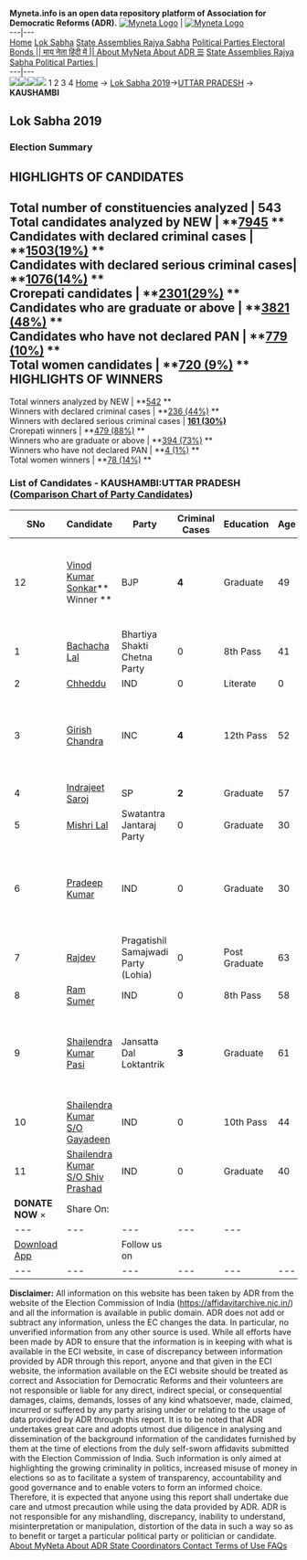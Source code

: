 **Myneta.info is an open data repository platform of Association for Democratic Reforms (ADR).**
[![Myneta Logo](https://www.myneta.info/lib/img/myneta-logo.png)](https://www.myneta.info/) | [![Myneta Logo](https://www.myneta.info/lib/img/adr-logo.png)](https://adrindia.org)  
---|---  
[Home](https://www.myneta.info/) [Lok Sabha](https://www.myneta.info/#ls "Lok Sabha") [ State Assemblies ](https://www.myneta.info/#sa "State Assemblies") [Rajya Sabha](https://www.myneta.info/#rs "Rajya Sabha") [Political Parties ](https://www.myneta.info/party "Political Parties") [ Electoral Bonds ](https://www.myneta.info/electoral_bonds "Electoral Bonds") [ || माय नेता हिंदी में || ](https://translate.google.co.in/translate?prev=hp&hl=en&js=y&u=www.myneta.info&sl=en&tl=hi&history_state0=) [ About MyNeta ](https://adrindia.org/content/about-myneta) [ About ADR ](https://adrindia.org/about-adr/who-we-are) [☰](javascript:void\(0\))
[ State Assemblies ](https://www.myneta.info/#sa "State Assemblies") [ Rajya Sabha ](https://www.myneta.info/#rs "Rajya Sabha") [ Political Parties ](https://www.myneta.info/party "Political Parties")
|   
---|---  
![](https://www.myneta.info/lib/img/banner/banner-1.png)![](https://www.myneta.info/lib/img/banner/banner-2.png)![](https://www.myneta.info/lib/img/banner/banner-3.png)![](https://www.myneta.info/lib/img/banner/banner-4.png)
1  2  3  4 
[Home](https://www.myneta.info/) → [Lok Sabha 2019](https://www.myneta.info/LokSabha2019/)→[UTTAR PRADESH](https://www.myneta.info/LokSabha2019/index.php?action=show_constituencies&state_id=57) → **KAUSHAMBI**
### 
## Lok Sabha 2019
###  Election Summary 
HIGHLIGHTS OF CANDIDATES  
---  
Total number of constituencies analyzed |  543   
Total candidates analyzed by NEW | **[7945](https://www.myneta.info/LokSabha2019/index.php?action=summary&subAction=candidates_analyzed&sort=candidate#summary) **  
Candidates with declared criminal cases | **[1503(19%)](https://www.myneta.info/LokSabha2019/index.php?action=summary&subAction=crime&sort=candidate#summary) **  
Candidates with declared serious criminal cases| **[1076(14%)](https://www.myneta.info/LokSabha2019/index.php?action=summary&subAction=serious_crime&sort=candidate#summary) **  
Crorepati candidates | **[2301(29%)](https://www.myneta.info/LokSabha2019/index.php?action=summary&subAction=crorepati&sort=candidate#summary) **  
Candidates who are graduate or above | **[3821 (48%)](https://www.myneta.info/LokSabha2019/index.php?action=summary&subAction=education&sort=candidate#summary) **  
Candidates who have not declared PAN | **[779 (10%)](https://www.myneta.info/LokSabha2019/index.php?action=summary&subAction=without_pan&sort=candidate#summary) **  
Total women candidates | **[720 (9%)](https://www.myneta.info/LokSabha2019/index.php?action=summary&subAction=women_candidate&sort=candidate#summary) **  
HIGHLIGHTS OF WINNERS  
---  
Total winners analyzed by NEW | **[542](https://www.myneta.info/LokSabha2019/index.php?action=summary&subAction=winner_analyzed&sort=candidate#summary) **  
Winners with declared criminal cases | **[236 (44%)](https://www.myneta.info/LokSabha2019/index.php?action=summary&subAction=winner_crime&sort=candidate#summary) **  
Winners with declared serious criminal cases | **[161 (30%)](https://www.myneta.info/LokSabha2019/index.php?action=summary&subAction=winner_serious_crime&sort=candidate#summary)**  
Crorepati winners | **[479 (88%)](https://www.myneta.info/LokSabha2019/index.php?action=summary&subAction=winner_crorepati&sort=candidate#summary) **  
Winners who are graduate or above | **[394 (73%)](https://www.myneta.info/LokSabha2019/index.php?action=summary&subAction=winner_education&sort=candidate#summary) **  
Winners who have not declared PAN | **[4 (1%)](https://www.myneta.info/LokSabha2019/index.php?action=summary&subAction=winner_without_pan&sort=candidate#summary) **  
Total women winners | **[78 (14%)](https://www.myneta.info/LokSabha2019/index.php?action=summary&subAction=winner_women&sort=candidate#summary) **  
### List of Candidates - KAUSHAMBI:UTTAR PRADESH ([Comparison Chart of Party Candidates](https://www.myneta.info/LokSabha2019/comparisonchart.php?constituency_id=918))
SNo | Candidate| Party| Criminal Cases| Education| Age| Total Assets| Liabilities  
---|---|---|---|---|---|---|---  
12  | [Vinod Kumar Sonkar](https://www.myneta.info/LokSabha2019/candidate.php?candidate_id=11454)** Winner ** | BJP | **4** | Graduate| 49 | ![](https://myneta.info/image_v2.php?myneta_folder=LokSabha2019&candidate_id=11454&col=ta) | ![](https://myneta.info/image_v2.php?myneta_folder=LokSabha2019&candidate_id=11454&col=lia)  
1  | [Bachacha Lal](https://www.myneta.info/LokSabha2019/candidate.php?candidate_id=11860) | Bhartiya Shakti Chetna Party | 0 | 8th Pass| 41 | Rs 81,500 ~ 81 Thou+ | Rs 0 ~   
2  | [Chheddu](https://www.myneta.info/LokSabha2019/candidate.php?candidate_id=11861) | IND | 0 | Literate| 0 | Rs 26,000 ~ 26 Thou+ | Rs 0 ~   
3  | [Girish Chandra](https://www.myneta.info/LokSabha2019/candidate.php?candidate_id=11864) | INC | **4** | 12th Pass| 52 | ![](https://myneta.info/image_v2.php?myneta_folder=LokSabha2019&candidate_id=11864&col=ta) | ![](https://myneta.info/image_v2.php?myneta_folder=LokSabha2019&candidate_id=11864&col=lia)  
4  | [Indrajeet Saroj](https://www.myneta.info/LokSabha2019/candidate.php?candidate_id=11059) | SP | **2** | Graduate| 57 | Rs 11,09,99,555 ~ 11 Crore+ | Rs 2,06,23,099 ~ 2 Crore+  
5  | [Mishri Lal](https://www.myneta.info/LokSabha2019/candidate.php?candidate_id=11453) | Swatantra Jantaraj Party | 0 | Graduate| 30 | Rs 4,48,500 ~ 4 Lacs+ | Rs 0 ~   
6  | [Pradeep Kumar](https://www.myneta.info/LokSabha2019/candidate.php?candidate_id=11865) | IND | 0 | Graduate| 30 | ![](https://myneta.info/image_v2.php?myneta_folder=LokSabha2019&candidate_id=11865&col=ta) | ![](https://myneta.info/image_v2.php?myneta_folder=LokSabha2019&candidate_id=11865&col=lia)  
7  | [Rajdev](https://www.myneta.info/LokSabha2019/candidate.php?candidate_id=11455) | Pragatishil Samajwadi Party (Lohia) | 0 | Post Graduate| 63 | Rs 1,24,59,352 ~ 1 Crore+ | Rs 0 ~   
8  | [Ram Sumer](https://www.myneta.info/LokSabha2019/candidate.php?candidate_id=11870) | IND | 0 | 8th Pass| 58 | Rs 71,41,194 ~ 71 Lacs+ | Rs 1,09,000 ~ 1 Lacs+  
9  | [Shailendra Kumar Pasi](https://www.myneta.info/LokSabha2019/candidate.php?candidate_id=11060) | Jansatta Dal Loktantrik | **3** | Graduate| 61 | ![](https://myneta.info/image_v2.php?myneta_folder=LokSabha2019&candidate_id=11060&col=ta) | ![](https://myneta.info/image_v2.php?myneta_folder=LokSabha2019&candidate_id=11060&col=lia)  
10  | [Shailendra Kumar S/O Gayadeen](https://www.myneta.info/LokSabha2019/candidate.php?candidate_id=12687) | IND | 0 | 10th Pass| 44 | Rs 19,40,866 ~ 19 Lacs+ | Rs 0 ~   
11  | [Shailendra Kumar S/O Shiv Prashad](https://www.myneta.info/LokSabha2019/candidate.php?candidate_id=12688) | IND | 0 | Graduate| 40 | Rs 9,85,000 ~ 9 Lacs+ | Rs 0 ~   
|  **DONATE NOW** × |  Share On:  | [](https://api.whatsapp.com/send?text=https%3A%2F%2Fmyneta.info%2Fpunjab2022%2Findex.php%3Faction%3Dshow_constituencies%26state_id%3D19) | [](https://www.facebook.com/sharer/sharer.php?u=https%3A%2F%2Fmyneta.info%2Fpunjab2022%2Findex.php%3Faction%3Dshow_constituencies%26state_id%3D19) | [](https://twitter.com/share?url=https%3A%2F%2Fmyneta.info%2Fpunjab2022%2Findex.php%3Faction%3Dshow_constituencies%26state_id%3D19)  
---|---|---|---|---  
| [ Download App ](https://play.google.com/store/apps/details?id=com.webrosoft.myneta1&pcampaignid=pcampaignidMKT-Other-global-all-co-prtnr-py-PartBadge-Mar2515-1) | [](https://play.google.com/store/apps/details?id=com.webrosoft.myneta1&pcampaignid=pcampaignidMKT-Other-global-all-co-prtnr-py-PartBadge-Mar2515-1) |  Follow us on  | [](https://www.facebook.com/adrindia.org/) | [](https://twitter.com/adrspeaks) | [](https://groups.google.com/g/national-election-watch?hl=en&pli=1) | [](https://www.instagram.com/adrspeaks/) | [](https://www.youtube.com/user/adrspeaks) | [](https://sharechat.com/profile/adrspeaks)  
---|---|---|---|---|---|---|---|---  
**Disclaimer:** All information on this website has been taken by ADR from the website of the Election Commission of India (https://affidavitarchive.nic.in/) and all the information is available in public domain. ADR does not add or subtract any information, unless the EC changes the data. In particular, no unverified information from any other source is used. While all efforts have been made by ADR to ensure that the information is in keeping with what is available in the ECI website, in case of discrepancy between information provided by ADR through this report, anyone and that given in the ECI website, the information available on the ECI website should be treated as correct and Association for Democratic Reforms and their volunteers are not responsible or liable for any direct, indirect special, or consequential damages, claims, demands, losses of any kind whatsoever, made, claimed, incurred or suffered by any party arising under or relating to the usage of data provided by ADR through this report. It is to be noted that ADR undertakes great care and adopts utmost due diligence in analysing and dissemination of the background information of the candidates furnished by them at the time of elections from the duly self-sworn affidavits submitted with the Election Commission of India. Such information is only aimed at highlighting the growing criminality in politics, increased misuse of money in elections so as to facilitate a system of transparency, accountability and good governance and to enable voters to form an informed choice. Therefore, it is expected that anyone using this report shall undertake due care and utmost precaution while using the data provided by ADR. ADR is not responsible for any mishandling, discrepancy, inability to understand, misinterpretation or manipulation, distortion of the data in such a way so as to benefit or target a particular political party or politician or candidate. 
[ About MyNeta ](https://adrindia.org/content/about-myneta) [ About ADR ](https://adrindia.org/about-adr/who-we-are) [ State Coordinators ](https://adrindia.org/about-adr/state-coordinators) [ Contact ](https://adrindia.org/contact-us) [ Terms of Use ](https://adrindia.org/content/adr-terms-use) [ FAQs ](https://adrindia.org/content/faqs)
